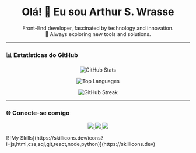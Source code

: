 <h1 align="center">Olá! 👋 Eu sou Arthur S. Wrasse</h1>

<p align="center">
  Front-End developer, fascinated by technology and innovation.<br/>
  🔧 Always exploring new tools and solutions.
</p>

---

### 📊 Estatísticas do GitHub

<p align="center">
  <img src="https://github-readme-stats.vercel.app/api?username=codeparabelum&show_icons=true&theme=dracula" alt="GitHub Stats"/>
</p>

<p align="center">
  <img src="https://github-readme-stats.vercel.app/api/top-langs/?username=codeparabelum&layout=compact&theme=dracula" alt="Top Languages"/>
</p>

<p align="center">
  <img src="https://github-readme-streak-stats.herokuapp.com/?user=codeparabelum&theme=dracula" alt="GitHub Streak"/>
</p>

---

### 🌐 Conecte-se comigo

<p align="center">
  <a href="https://linkedin.com/in/arthurwarssecodemind" target="_blank">
    <img src="https://img.shields.io/badge/-LinkedIn-blue?style=for-the-badge&logo=linkedin"/>
  </a>
  <a href="mailto:arthurswprofissional@gmail.com">
    <img src="https://img.shields.io/badge/-Email-red?style=for-the-badge&logo=gmail&logoColor=white"/>
  </a>
  <a href="https://github.com/codeparabelum">
    <img src="https://img.shields.io/badge/-GitHub-333?style=for-the-badge&logo=github"/>
  </a>
</p>
<!DOCTYPE html>
<html lang="en">
<head>
  <meta charset="UTF-8" />
  <meta name="viewport" content="width=device-width, initial-scale=1.0"/>
  <link rel="stylesheet" href="style.css"/>
</head>
[![My Skills](https://skillicons.dev/icons?i=js,html,css,sql,git,react,node,python)](https://skillicons.dev)
<body>

 
